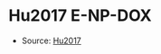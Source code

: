 <a name="material" />

# Hu2017 E-NP-DOX
<script type="application/ld+json">
  {
    "@context": "https://schema.org/",
    "@type": "ChemicalSubstance",
    "http://purl.org/dc/terms/conformsTo":
      {
        "@type": "CreativeWork",
        "@id": "https://bioschemas.org/profiles/ChemicalSubstance/0.4-RELEASE/"
      },
    "@id": "https://egonw.github.io/nanowiki/nanowiki473.html#material",
    "name": "Hu2017 E-NP-DOX",
    "sameAs": "http://127.0.0.1/mediawiki/index.php/Special:URIResolver/Hu2017_E-2DNP-2DDOX"
  }
</script>


* Source: [Hu2017](Hu2017.md)
